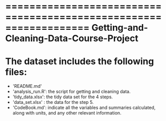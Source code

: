  ==================================================================
Getting-and-Cleaning-Data-Course-Project
==================================================================
The dataset includes the following files:
=========================================

- 'README.md'
- 'analysis_run.R': the script for getting and cleaning data.
- 'tidy_data.xlsx': the tidy data set for the 4 steps.
- 'data_set.xlsx' : the data for the step 5.
- 'CodeBook.md': indicate all the variables and summaries calculated, along with units, and any other relevant information.
